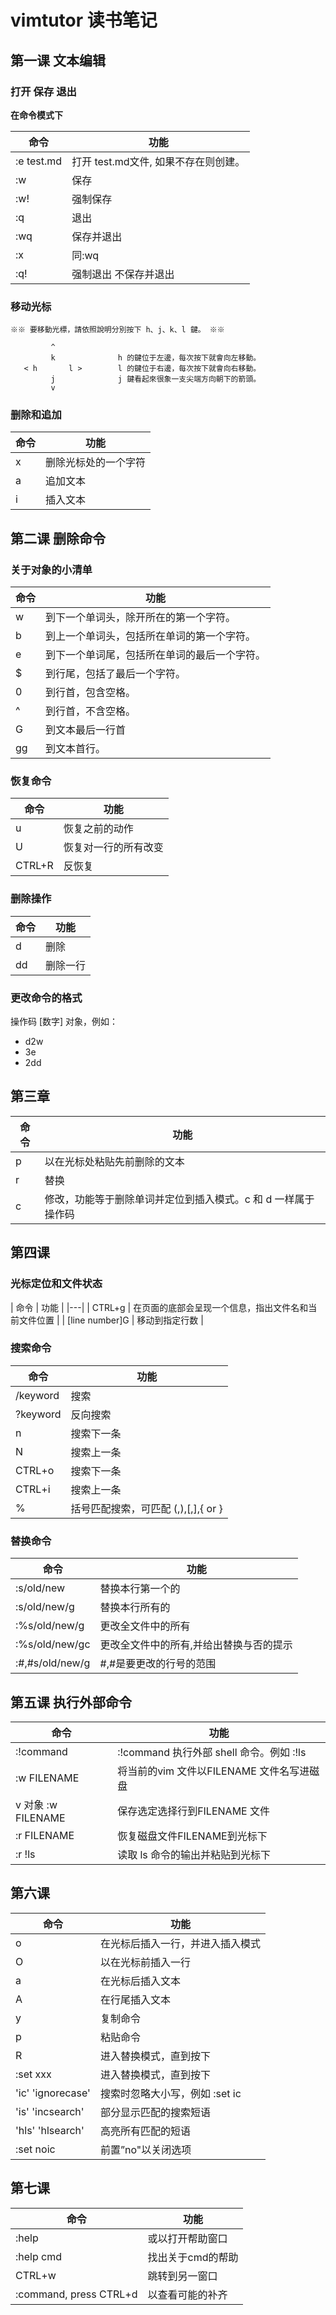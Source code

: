 # vimtutor 读书笔记

## 第一课 文本编辑

### 打开 保存 退出

**在命令模式下**

| 命令 | 功能 |
|---|---|
| :e test.md | 打开 test.md文件, 如果不存在则创建。 |
| :w | 保存 |
| :w! | 强制保存 |
| :q | 退出 |
| :wq | 保存并退出 |
| :x | 同:wq |
| :q! | 强制退出 不保存并退出|  |

### 移动光标
    ※※ 要移動光標，請依照說明分別按下 h、j、k、l 鍵。 ※※

             ^
             k              h 的鍵位于左邊，每次按下就會向左移動。
       < h       l >        l 的鍵位于右邊，每次按下就會向右移動。
             j              j 鍵看起來很象一支尖端方向朝下的箭頭。
             v


### 删除和追加

| 命令 | 功能 |
|---|---|
| x | 删除光标处的一个字符 |
| a | 追加文本 |
| i | 插入文本 |

## 第二课 删除命令

### 关于对象的小清单

| 命令 | 功能 |
|---|---|
| w | 到下一个单词头，除开所在的第一个字符。 |
| b | 到上一个单词头，包括所在单词的第一个字符。 |
| e | 到下一个单词尾，包括所在单词的最后一个字符。 |
| $ | 到行尾，包括了最后一个字符。 |
| 0 | 到行首，包含空格。 |
| ^ | 到行首，不含空格。 |
| G | 到文本最后一行首 |
| gg | 到文本首行。 |

### 恢复命令

| 命令 | 功能 |
|---|---|
| u | 恢复之前的动作 |
| U | 恢复对一行的所有改变 |
| CTRL+R | 反恢复 |

### 删除操作

| 命令 | 功能 |
|---|---|
| d | 删除 |
| dd | 删除一行 |

### 更改命令的格式

操作码 [数字]	对象，例如：

* d2w
* 3e
* 2dd

## 第三章

| 命令 | 功能 |
|---|---|
| p | 以在光标处粘贴先前删除的文本 |
| r | 替换 |
| c | 修改，功能等于删除单词并定位到插入模式。c 和 d 一样属于操作码 |

## 第四课

### 光标定位和文件状态

| 命令 | 功能 |
|---|
| CTRL+g | 在页面的底部会呈现一个信息，指出文件名和当前文件位置 |
| [line number]G | 移动到指定行数 |


### 搜索命令

| 命令 | 功能 |
|---|---|
| /keyword<Enter> | 搜索 |
| ?keyword<Enter> | 反向搜索 |
| n | 搜索下一条 |
| N | 搜索上一条 |
| CTRL+o | 搜索下一条 |
| CTRL+i | 搜索上一条 |
| % | 括号匹配搜索，可匹配 (,),[,],{ or } |

### 替换命令

| 命令 | 功能 |
|---|---|
| :s/old/new | 替换本行第一个的 |
| :s/old/new/g | 替换本行所有的 |
| :%s/old/new/g | 更改全文件中的所有 |
| :%s/old/new/gc | 更改全文件中的所有,并给出替换与否的提示 |
| :#,#s/old/new/g | #,#是要更改的行号的范围 |

## 第五课 执行外部命令

| 命令 | 功能 |
|---|---|
| :!command | :!command 执行外部 shell 命令。例如 :!ls |
| :w FILENAME | 将当前的vim 文件以FILENAME 文件名写进磁盘 |
| v 对象  :w FILENAME | 保存选定选择行到FILENAME 文件 |
| :r FILENAME | 恢复磁盘文件FILENAME到光标下 |
| :r !ls | 读取 ls 命令的输出并粘贴到光标下 |

## 第六课

| 命令 | 功能 |
|---|---|
| o | 在光标后插入一行，并进入插入模式 |
| O | 以在光标前插入一行 |
| a | 在光标后插入文本 |
| A | 在行尾插入文本 |
| y | 复制命令 |
| p | 粘贴命令 |
| R | 进入替换模式，直到<esc>按下 |
| :set xxx | 进入替换模式，直到<esc>按下 |
| 'ic' 'ignorecase' | 搜索时忽略大小写，例如 :set ic |
| 'is' 'incsearch' | 部分显示匹配的搜索短语 |
| 'hls' 'hlsearch' | 高亮所有匹配的短语 |
| :set noic  | 前置”no"以关闭选项 |

## 第七课

| 命令 | 功能 |
|---|---|
| :help |  <F1> 或<help>以打开帮助窗口 |
| :help cmd | 找出关于cmd的帮助 |
| CTRL+w | 跳转到另一窗口 |
|  :command, press CTRL+d | 以查看可能的补齐 |
